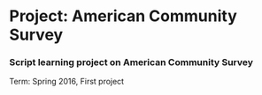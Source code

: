 # Project: American Community Survey
### Script learning project on American Community Survey

Term: Spring 2016, First project


